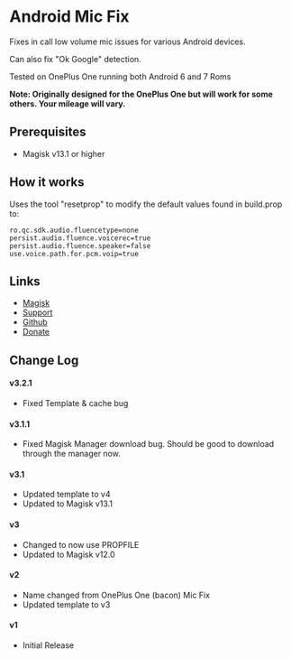 # Android Mic Fix
Fixes in call low volume mic issues for various Android devices.

Can also fix "Ok Google" detection.

Tested on OnePlus One running both Android 6 and 7 Roms

**Note: Originally designed for the OnePlus One but will work for some others. Your mileage will vary.**

## Prerequisites
* Magisk v13.1 or higher

## How it works
Uses the tool "resetprop" to modify the default values found in build.prop to:

	ro.qc.sdk.audio.fluencetype=none
	persist.audio.fluence.voicerec=true  
	persist.audio.fluence.speaker=false  
	use.voice.path.for.pcm.voip=true

## Links
* [Magisk](http://forum.xda-developers.com/apps/magisk/official-magisk-v7-universal-systemless-t3473445)
* [Support](http://forum.xda-developers.com/apps/magisk/module-oneplus-one-bacon-mic-fix-t3503128)
* [Github](https://github.com/Magisk-Modules-Repo/bacon-mic-fix)
* [Donate](https://www.paypal.me/Nomelas)

## Change Log 
#### v3.2.1
* Fixed Template & cache bug
#### v3.1.1
* Fixed Magisk Manager download bug. Should be good to download through the manager now.
#### v3.1
* Updated template to v4
* Updated to Magisk v13.1
#### v3
* Changed to now use PROPFILE
* Updated to Magisk v12.0
#### v2
* Name changed from OnePlus One (bacon) Mic Fix
* Updated template to v3
#### v1
* Initial Release
